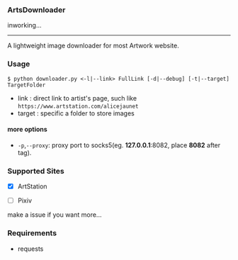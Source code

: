 ### ArtsDownloader

inworking...

---

A lightweight image downloader for most Artwork website.

### Usage

```shell
$ python downloader.py <-l|--link> FullLink [-d|--debug] [-t|--target] TargetFolder
```

- link : direct link to artist's page, such like `https://www.artstation.com/alicejaunet`
- target : specific a folder to store images

#### more options

- `-p`,`--proxy`: proxy port to socks5(eg. **127.0.0.1**:8082, place **8082** after tag).

### Supported Sites

- [x] ArtStation

- [ ] Pixiv

make a issue if you want more...

### Requirements

- requests
